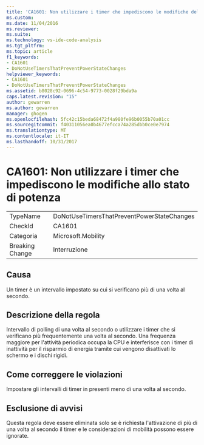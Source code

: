 ```yaml
---
title: 'CA1601: Non utilizzare i timer che impediscono le modifiche dello stato di alimentazione | Documenti Microsoft'
ms.custom: 
ms.date: 11/04/2016
ms.reviewer: 
ms.suite: 
ms.technology: vs-ide-code-analysis
ms.tgt_pltfrm: 
ms.topic: article
f1_keywords:
- CA1601
- DoNotUseTimersThatPreventPowerStateChanges
helpviewer_keywords:
- CA1601
- DoNotUseTimersThatPreventPowerStateChanges
ms.assetid: b8028c92-0696-4c54-9773-0028f29bda9a
caps.latest.revision: "15"
author: gewarren
ms.author: gewarren
manager: ghogen
ms.openlocfilehash: 5fc42c15beda68472f4a980fe96b0055b70a01cc
ms.sourcegitcommit: f40311056ea0b4677efcca74a285dbb0ce0e7974
ms.translationtype: MT
ms.contentlocale: it-IT
ms.lasthandoff: 10/31/2017
---
```

# <a name="ca1601-do-not-use-timers-that-prevent-power-state-changes"></a>CA1601: Non utilizzare i timer che impediscono le modifiche allo stato di potenza
|||  
|-|-|  
|TypeName|DoNotUseTimersThatPreventPowerStateChanges|  
|CheckId|CA1601|  
|Categoria|Microsoft.Mobility|  
|Breaking Change|Interruzione|  
  
## <a name="cause"></a>Causa  
 Un timer è un intervallo impostato su cui si verificano più di una volta al secondo.  
  
## <a name="rule-description"></a>Descrizione della regola  
 Intervallo di polling di una volta al secondo o utilizzare i timer che si verificano più frequentemente una volta al secondo. Una frequenza maggiore per l'attività periodica occupa la CPU e interferisce con i timer di inattività per il risparmio di energia tramite cui vengono disattivati lo schermo e i dischi rigidi.  
  
## <a name="how-to-fix-violations"></a>Come correggere le violazioni  
 Impostare gli intervalli di timer in presenti meno di una volta al secondo.  
  
## <a name="when-to-suppress-warnings"></a>Esclusione di avvisi  
 Questa regola deve essere eliminata solo se è richiesta l'attivazione di più di una volta al secondo il timer e le considerazioni di mobilità possono essere ignorate.